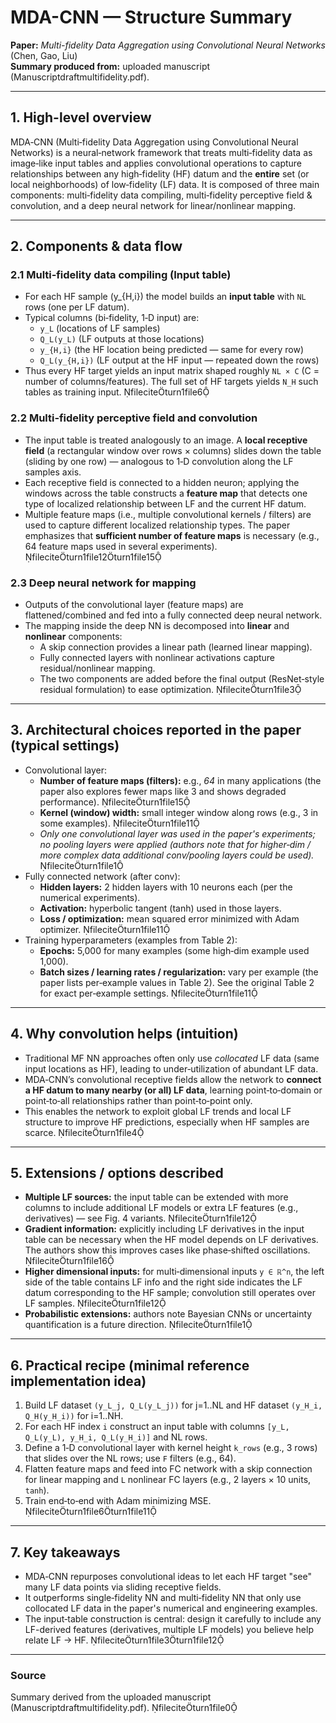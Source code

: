 # MDA-CNN — Structure Summary

**Paper:** *Multi-fidelity Data Aggregation using Convolutional Neural Networks* (Chen, Gao, Liu)  
**Summary produced from:** uploaded manuscript (Manuscriptdraftmultifidelity.pdf).

---

## 1. High-level overview
MDA‑CNN (Multi‑fidelity Data Aggregation using Convolutional Neural Networks) is a neural‑network framework that treats multi‑fidelity data as image‑like input tables and applies convolutional operations to capture relationships between any high‑fidelity (HF) datum and the **entire** set (or local neighborhoods) of low‑fidelity (LF) data. It is composed of three main components: multi‑fidelity data compiling, multi‑fidelity perceptive field & convolution, and a deep neural network for linear/nonlinear mapping.

---

## 2. Components & data flow

### 2.1 Multi‑fidelity data compiling (Input table)
- For each HF sample \(y_{H,i}\) the model builds an **input table** with `NL` rows (one per LF datum).
- Typical columns (bi‑fidelity, 1‑D input) are:
  - `y_L` (locations of LF samples)
  - `Q_L(y_L)` (LF outputs at those locations)
  - `y_{H,i}` (the HF location being predicted — same for every row)
  - `Q_L(y_{H,i})` (LF output at the HF input — repeated down the rows)
- Thus every HF target yields an input matrix shaped roughly `NL × C` (C = number of columns/features). The full set of HF targets yields `N_H` such tables as training input. fileciteturn1file6

### 2.2 Multi‑fidelity perceptive field and convolution
- The input table is treated analogously to an image. A **local receptive field** (a rectangular window over rows × columns) slides down the table (sliding by one row) — analogous to 1‑D convolution along the LF samples axis.
- Each receptive field is connected to a hidden neuron; applying the windows across the table constructs a **feature map** that detects one type of localized relationship between LF and the current HF datum.
- Multiple feature maps (i.e., multiple convolutional kernels / filters) are used to capture different localized relationship types. The paper emphasizes that **sufficient number of feature maps** is necessary (e.g., 64 feature maps used in several experiments). fileciteturn1file12turn1file15

### 2.3 Deep neural network for mapping
- Outputs of the convolutional layer (feature maps) are flattened/combined and fed into a fully connected deep neural network.
- The mapping inside the deep NN is decomposed into **linear** and **nonlinear** components:
  - A skip connection provides a linear path (learned linear mapping).
  - Fully connected layers with nonlinear activations capture residual/nonlinear mapping.
  - The two components are added before the final output (ResNet‑style residual formulation) to ease optimization. fileciteturn1file3

---

## 3. Architectural choices reported in the paper (typical settings)
- Convolutional layer:
  - **Number of feature maps (filters):** e.g., *64* in many applications (the paper also explores fewer maps like 3 and shows degraded performance). fileciteturn1file15
  - **Kernel (window) width:** small integer window along rows (e.g., 3 in some examples). fileciteturn1file11
  - *Only one convolutional layer was used in the paper's experiments; no pooling layers were applied (authors note that for higher‑dim / more complex data additional conv/pooling layers could be used).* fileciteturn1file1
- Fully connected network (after conv):
  - **Hidden layers:** 2 hidden layers with 10 neurons each (per the numerical experiments).
  - **Activation:** hyperbolic tangent (tanh) used in those layers.
  - **Loss / optimization:** mean squared error minimized with Adam optimizer. fileciteturn1file11
- Training hyperparameters (examples from Table 2):
  - **Epochs:** 5,000 for many examples (some high‑dim example used 1,000).
  - **Batch sizes / learning rates / regularization:** vary per example (the paper lists per‑example values in Table 2). See the original Table 2 for exact per‑example settings. fileciteturn1file11

---

## 4. Why convolution helps (intuition)
- Traditional MF NN approaches often only use *collocated* LF data (same input locations as HF), leading to under‑utilization of abundant LF data.
- MDA‑CNN’s convolutional receptive fields allow the network to **connect a HF datum to many nearby (or all) LF data**, learning point‑to‑domain or point‑to‑all relationships rather than point‑to‑point only.
- This enables the network to exploit global LF trends and local LF structure to improve HF predictions, especially when HF samples are scarce. fileciteturn1file4

---

## 5. Extensions / options described
- **Multiple LF sources:** the input table can be extended with more columns to include additional LF models or extra LF features (e.g., derivatives) — see Fig. 4 variants. fileciteturn1file12
- **Gradient information:** explicitly including LF derivatives in the input table can be necessary when the HF model depends on LF derivatives. The authors show this improves cases like phase‑shifted oscillations. fileciteturn1file16
- **Higher dimensional inputs:** for multi‑dimensional inputs `y ∈ ℝ^n`, the left side of the table contains LF info and the right side indicates the LF datum corresponding to the HF sample; convolution still operates over LF samples. fileciteturn1file12
- **Probabilistic extensions:** authors note Bayesian CNNs or uncertainty quantification is a future direction. fileciteturn1file1

---

## 6. Practical recipe (minimal reference implementation idea)
1. Build LF dataset `(y_L_j, Q_L(y_L_j))` for j=1..NL and HF dataset `(y_H_i, Q_H(y_H_i))` for i=1..NH.
2. For each HF index `i` construct an input table with columns `[y_L, Q_L(y_L), y_H_i, Q_L(y_H_i)]` and NL rows.
3. Define a 1‑D convolutional layer with kernel height `k_rows` (e.g., 3 rows) that slides over the NL rows; use `F` filters (e.g., 64).
4. Flatten feature maps and feed into FC network with a skip connection for linear mapping and `L` nonlinear FC layers (e.g., 2 layers × 10 units, `tanh`).
5. Train end‑to‑end with Adam minimizing MSE. fileciteturn1file6turn1file11

---

## 7. Key takeaways
- MDA‑CNN repurposes convolutional ideas to let each HF target "see" many LF data points via sliding receptive fields.
- It outperforms single‑fidelity NN and multi‑fidelity NN that only use collocated LF data in the paper's numerical and engineering examples.
- The input‑table construction is central: design it carefully to include any LF-derived features (derivatives, multiple LF models) you believe help relate LF → HF. fileciteturn1file3turn1file12

---

### Source
Summary derived from the uploaded manuscript (Manuscriptdraftmultifidelity.pdf). fileciteturn1file0
